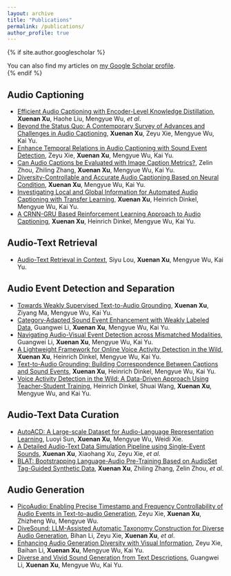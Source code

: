 ```yaml
---
layout: archive
title: "Publications"
permalink: /publications/
author_profile: true
---
```


{% if site.author.googlescholar %}
  <div class="wordwrap">You can also find my articles on <a href="{{site.author.googlescholar}}">my Google Scholar profile</a>.</div>
{% endif %}

## Audio Captioning

* [Efficient Audio Captioning with Encoder-Level Knowledge Distillation](https://arxiv.org/pdf/2407.14329), **Xuenan Xu**, Haohe Liu, Mengyue Wu, *et al*.
* [Beyond the Status Quo: A Contemporary Survey of Advances and Challenges in Audio Captioning](https://ieeexplore.ieee.org/document/10285526), **Xuenan Xu**, Zeyu Xie, Mengyue Wu, Kai Yu.
* [Enhance Temporal Relations in Audio Captioning with Sound Event Detection](https://www.isca-archive.org/interspeech_2023/xie23d_interspeech.html), Zeyu Xie, **Xuenan Xu**, Mengyue Wu, Kai Yu.
* [Can Audio Captions be Evaluated with Image Caption Metrics?](https://ieeexplore.ieee.org/document/9746834), Zelin Zhou, Zhiling Zhang, **Xuenan Xu**, Mengyue Wu, Kai Yu.
* [Diversity-Controllable and Accurate Audio Captioning Based on Neural Condition](https://ieeexplore.ieee.org/document/9746834), **Xuenan Xu**, Mengyue Wu, Kai Yu.
* [Investigating Local and Global Information for Automated Audio Captioning with Transfer Learning](https://ieeexplore.ieee.org/document/9413982), **Xuenan Xu**, Heinrich Dinkel, Mengyue Wu, Kai Yu.
* [A CRNN-GRU Based Reinforcement Learning Approach to Audio Captioning](https://dcase.community/documents/workshop2020/proceedings/DCASE2020Workshop_Xu_83.pdf), **Xuenan Xu**, Heinrich Dinkel, Mengyue Wu, Kai Yu.

## Audio-Text Retrieval

* [Audio-Text Retrieval in Context](https://ieeexplore.ieee.org/document/9746786), Siyu Lou, **Xuenan Xu**, Mengyue Wu, Kai Yu.

## Audio Event Detection and Separation

* [Towards Weakly Supervised Text-to-Audio Grounding](https://arxiv.org/pdf/2401.02584), **Xuenan Xu**, Ziyang Ma, Mengyue Wu, Kai Yu.
* [Category-Adapted Sound Event Enhancement with Weakly Labeled Data](https://ieeexplore.ieee.org/document/9747722), Guangwei Li, **Xuenan Xu**, Mengyue Wu, Kai Yu.
* [Navigating Audio-Visual Event Detection across Mismatched Modalities](https://ieeexplore.ieee.org/document/9747579), Guangwei Li, **Xuenan Xu**, Mengyue Wu, Kai Yu.
* [A Lightweight Framework for Online Voice Activity Detection in the Wild](https://www.isca-archive.org/interspeech_2021/xu21b_interspeech.html), **Xuenan Xu**, Heinrich Dinkel, Mengyue Wu, Kai Yu.
* [Text-to-Audio Grounding: Building Correspondence Between Captions and Sound Events](https://ieeexplore.ieee.org/document/9414834), **Xuenan Xu**, Heinrich Dinkel, Mengyue Wu, Kai Yu.
* [Voice Activity Detection in the Wild: A Data-Driven Approach Using Teacher-Student Training](https://dl.acm.org/doi/abs/10.1109/TASLP.2021.3073596), Heinrich Dinkel, Shuai Wang, **Xuenan Xu**, Mengyue Wu, and Kai Yu.

## Audio-Text Data Curation

* [AutoACD: A Large-scale Dataset for Audio-Language Representation Learning](https://arxiv.org/pdf/2309.11500), Luoyi Sun, **Xuenan Xu**, Mengyue Wu, Weidi Xie.
* [A Detailed Audio-Text Data Simulation Pipeline using Single-Event Sounds](https://ieeexplore.ieee.org/document/10448441), **Xuenan Xu**, Xiaohang Xu, Zeyu Xie, *et al*.
* [BLAT: Bootstrapping Language-Audio Pre-Training Based on AudioSet Tag-Guided Synthetic Data](https://dl.acm.org/doi/10.1145/3581783.3613820), **Xuenan Xu**, Zhiling Zhang, Zelin Zhou, *et al*.


## Audio Generation

* [PicoAudio: Enabling Precise Timestamp and Frequency Controllability of Audio Events in Text-to-audio Generation](https://arxiv.org/abs/2407.02869), Zeyu Xie, **Xuenan Xu**, Zhizheng Wu, Mengyue Wu.
* [DiveSound: LLM-Assisted Automatic Taxonomy Construction for Diverse Audio Generation](https://arxiv.org/pdf/2407.13198), Bihan Li, Zeyu Xie, **Xuenan Xu**, *et al*.
* [Enhancing Audio Generation Diversity with Visual Information](https://ieeexplore.ieee.org/abstract/document/10447384), Zeyu Xie, Baihan Li, **Xuenan Xu**, Mengyue Wu, Kai Yu.
* [Diverse and Vivid Sound Generation from Text Descriptions](https://ieeexplore.ieee.org/document/10096643), Guangwei Li, **Xuenan Xu**, Mengyue Wu, Kai Yu.


